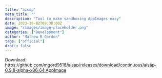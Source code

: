 ```yaml
---
title: "aisap"
meta_title: ""
description: "Tool to make sandboxing AppImages easy"
date: 2023-10-02T09:30:00Z
image: "/images/image-placeholder.png"
categories: ["Development"]
author: "Mathew R Gordon"
tags: ["official"]
draft: false
---
```


Download: https://github.com/mgord9518/aisap/releases/download/continuous/aisap-0.9.8-alpha-x86_64.AppImage
